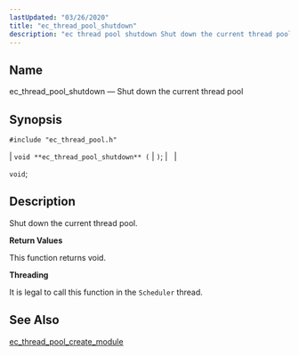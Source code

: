 ```yaml
---
lastUpdated: "03/26/2020"
title: "ec_thread_pool_shutdown"
description: "ec thread pool shutdown Shut down the current thread pool void ec thread pool shutdown void Shut down the current thread pool This function returns void It is legal to call this function in the Scheduler thread ec thread pool create module..."
---
```


<a name="apis.ec_thread_pool_shutdown"></a> 
## Name

ec_thread_pool_shutdown — Shut down the current thread pool

## Synopsis

`#include "ec_thread_pool.h"`

| `void **ec_thread_pool_shutdown** (` | `)`; |   |

`void`;<a name="idp63420864"></a> 
## Description

Shut down the current thread pool.

**<a name="idp63422080"></a> Return Values**

This function returns void.

**<a name="idp63422992"></a> Threading**

It is legal to call this function in the `Scheduler` thread.

<a name="idp63424848"></a> 
## See Also

[ec_thread_pool_create_module](/momentum/3/3-api/apis-ec-thread-pool-create-module)